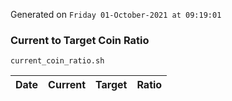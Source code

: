 Generated on `Friday 01-October-2021 at 09:19:01`

### Current to Target Coin Ratio
`current_coin_ratio.sh`

Date|Current|Target|Ratio
---|---|---|---
